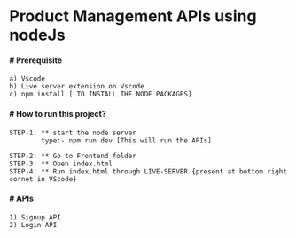 # Product Management APIs using nodeJs

#### # Prerequisite
    a) Vscode
    b) Live server extension on Vscode
    c) npm install [ TO INSTALL THE NODE PACKAGES]


#### # How to run this project?

    STEP-1: ** start the node server 
            type:- npm run dev [This will run the APIs]

    STEP-2: ** Go to Frontend folder 
    STEP-3: ** Open index.html
    STEP-4: ** Run index.html through LIVE-SERVER {present at bottom right  cornet in VScode}

#### # APIs
    1) Signup API
    2) Login API
    